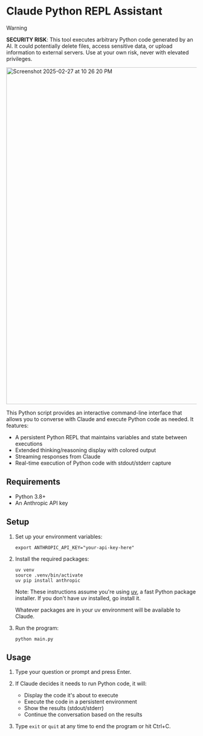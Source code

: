 # Claude Python REPL Assistant

> [!WARNING]
> **SECURITY RISK**: This tool executes arbitrary Python code generated by an AI. It could potentially delete files, access sensitive data, or upload information to external servers. Use at your own risk, never with elevated privileges.

<img width="892" alt="Screenshot 2025-02-27 at 10 26 20 PM" src="https://github.com/user-attachments/assets/fe87bf77-ba19-4787-a201-2487a0c9d158" />

This Python script provides an interactive command-line interface that allows you to converse with Claude and execute Python code as needed. It features:

- A persistent Python REPL that maintains variables and state between executions
- Extended thinking/reasoning display with colored output 
- Streaming responses from Claude
- Real-time execution of Python code with stdout/stderr capture

## Requirements
- Python 3.8+
- An Anthropic API key

## Setup

1. Set up your environment variables:
   ```
   export ANTHROPIC_API_KEY="your-api-key-here"
   ```

2. Install the required packages:
   ```
   uv venv
   source .venv/bin/activate
   uv pip install anthropic
   ```
   Note: These instructions assume you're using [uv](https://github.com/astral-sh/uv), a fast Python package installer. If you don't have uv installed, go install it.

   Whatever packages are in your uv environment will be available to Claude.

3. Run the program:
   ```
   python main.py
   ```

## Usage

1. Type your question or prompt and press Enter.

2. If Claude decides it needs to run Python code, it will:
   - Display the code it's about to execute
   - Execute the code in a persistent environment
   - Show the results (stdout/stderr)
   - Continue the conversation based on the results

3. Type `exit` or `quit` at any time to end the program or hit Ctrl+C.

